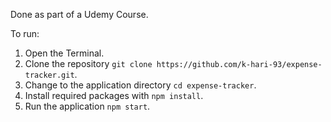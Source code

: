 Done as part of a Udemy Course.

To run:
1. Open the Terminal.
2. Clone the repository `git clone https://github.com/k-hari-93/expense-tracker.git`.
3. Change to the application directory `cd expense-tracker`.
4. Install required packages with `npm install`.
5. Run the application `npm start`.
